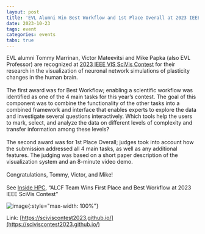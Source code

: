 ```yaml
---
layout: post
title: 'EVL Alumni Win Best Workflow and 1st Place Overall at 2023 IEEE SciVis Contest'
date: 2023-10-23
tags: event
categories: events
tabs: true
---
```


EVL alumni Tommy Marrinan, Victor Mateevitsi and Mike Papka (also EVL Professor) are recognized at <a href="https://sciviscontest2023.github.io/">2023 IEEE VIS SciVis Contest</a> for their research in the visualization of neuronal network simulations of plasticity changes in the human brain.<br><br>
The first award was for Best Workflow; enabling a scientific workflow was identified as one of the 4 main tasks for this year&rsquo;s contest. The goal of this component was to combine the functionality of the other tasks into a combined framework and interface that enables experts to explore the data and investigate several questions interactively.  Which tools help the users to mark, select, and analyze the data on different levels of complexity and transfer information among these levels?<br><br>
The second award was for 1st Place Overall; judges took into account how the submission addressed all 4 main tasks, as well as any additional features. The judging was based on a short paper description of the visualization system and an 8-minute video demo.<br><br>
Congratulations, Tommy, Victor, and Mike!<br><br>
See <a href="https://insidehpc.com/2023/11/alcf-team-wins-first-place-and-best-workflow-at-2023-ieee-scivis-contest/">Inside HPC</a>, &ldquo;ALCF Team Wins First Place and Best Workflow at 2023 IEEE SciVis Contest&rdquo;

![image](https://www.evl.uic.edu/output/originals/sciviscontest2023_talk01.jpg-srcw.jpg){:style="max-width: 100%"}


Link: [https://sciviscontest2023.github.io/](https://sciviscontest2023.github.io/)
